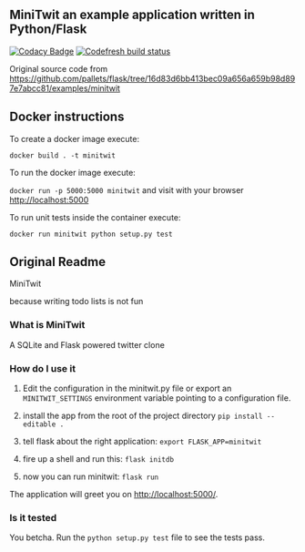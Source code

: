 ## MiniTwit an example application written in Python/Flask

[![Codacy Badge](https://api.codacy.com/project/badge/Grade/b8b007e3257a4ee581e19c9e85903ae0)](https://app.codacy.com/app/Ankk98/python-flask-sample-app?utm_source=github.com&utm_medium=referral&utm_content=Ankk98/python-flask-sample-app&utm_campaign=Badge_Grade_Dashboard)
[![Codefresh build status]( https://g.codefresh.io/api/badges/pipeline/ankk98/Ankk98%2Fpython-flask-sample-app%2Fpython-flask-sample-app?branch=master&key=eyJhbGciOiJIUzI1NiJ9.NWJlM2UzZDdiN2I1ODY1ODM2MTQ2MzEw.9Evl_VjtOLQWMLkev8PT4e7-O2EM4XTYT3IGuA_x_aQ&type=cf-1)]( https://g.codefresh.io/pipelines/python-flask-sample-app/builds?repoOwner=Ankk98&repoName=python-flask-sample-app&serviceName=Ankk98%2Fpython-flask-sample-app&filter=trigger:build~Build;branch:master;pipeline:5be52119f75e176c0b9ed568~python-flask-sample-app)

Original source code from <https://github.com/pallets/flask/tree/16d83d6bb413bec09a656a659b98d897e7abcc81/examples/minitwit>

## Docker instructions

To create a docker image execute: 

`docker build . -t minitwit`

To run the docker image execute:

`docker run -p 5000:5000 minitwit` and visit with your browser <http://localhost:5000>

To run unit tests inside the container execute:

`docker run minitwit python setup.py test`

## Original Readme

MiniTwit 

because writing todo lists is not fun

### What is MiniTwit

A SQLite and Flask powered twitter clone

### How do I use it

1.  Edit the configuration in the minitwit.py file or export an `MINITWIT_SETTINGS` environment variable pointing to a configuration file.
   
2.  install the app from the root of the project directory
   `pip install --editable .`

3.  tell flask about the right application:
   `export FLASK_APP=minitwit`

4.  fire up a shell and run this:
   `flask initdb`

5.  now you can run minitwit:
   `flask run`

The application will greet you on <http://localhost:5000/>.

### Is it tested

You betcha.  Run the `python setup.py test` file to
      see the tests pass.
